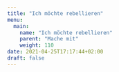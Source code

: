 ```yaml
---
title: "Ich möchte rebellieren"
menu:
  main:
    name: "Ich möchte rebellieren"
    parent: "Mache mit"
    weight: 110
date: 2021-04-25T17:17:44+02:00
draft: false
---
```


